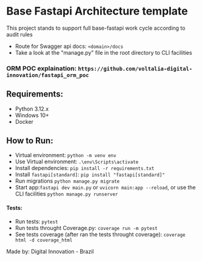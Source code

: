 # Base Fastapi Architecture template

This project stands to support full base-fastapi work cycle according to audit rules

- Route for Swagger api docs: `<domain>/docs`
- Take a look at the "manage.py" file in the root directory to CLI facilities

### ORM POC explaination: `https://github.com/voltalia-digital-innovation/fastapi_orm_poc`

## Requirements:

- Python 3.12.x
- Windows 10+
- Docker

## How to Run:

- Virtual environment: `python -m venv env`
- Use Virtual environment: `.\env\Scripts\activate`
- Install dependencies: `pip install -r requirements.txt`
- Install `fastapi[standard]`: `pip install "fastapi[standard]"`
- Run migrations `python manage.py migrate`
- Start app:`fastapi dev main.py` or `uvicorn main:app --reload`, or use the CLI facilities `python manage.py runserver`

#### Tests:

- Run tests: `pytest`
- Run tests throught Coverage.py: `coverage run -m pytest`
- See tests coverage (after ran the tests throught coverage): `coverage html -d coverage_html`

Made by: Digital Innovation - Brazil
